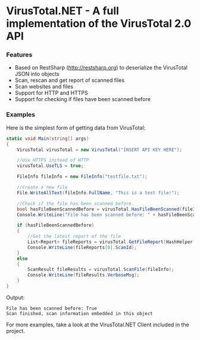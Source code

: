 # VirusTotal.NET - A full implementation of the VirusTotal 2.0 API

### Features

* Based on RestSharp (http://restsharp.org) to deserialize the VirusTotal JSON into objects
* Scan, rescan and get report of scanned files
* Scan websites and files
* Support for HTTP and HTTPS
* Support for checking if files have been scanned before

### Examples

Here is the simplest form of getting data from VirusTotal:

```csharp
static void Main(string[] args)
{
    VirusTotal virusTotal = new VirusTotal("INSERT API KEY HERE");

    //Use HTTPS instead of HTTP
    virusTotal.UseTLS = true;

    FileInfo fileInfo = new FileInfo("testfile.txt");

    //Create a new file
    File.WriteAllText(fileInfo.FullName, "This is a test file!");

    //Check if the file has been scanned before.
    bool hasFileBeenScannedBefore = virusTotal.HasFileBeenScanned(fileInfo);
    Console.WriteLine("File has been scanned before: " + hasFileBeenScannedBefore);

    if (hasFileBeenScannedBefore)
    {
        //Get the latest report of the file
        List<Report> fileReports = virusTotal.GetFileReport(HashHelper.GetMD5(fileInfo));
        Console.WriteLine(fileReports[0].ScanId);
    }
    else
    {
        ScanResult fileResults = virusTotal.ScanFile(fileInfo);
		Console.WriteLine(fileResults.VerboseMsg);
    }
}
```

Output:
```
File has been scanned before: True
Scan finished, scan information embedded in this object
```

For more examples, take a look at the VirusTotal.NET Client included in the project.